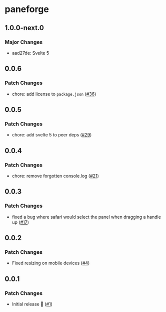 # paneforge

## 1.0.0-next.0

### Major Changes

- aad27de: Svelte 5

## 0.0.6

### Patch Changes

- chore: add license to `package.json` ([#36](https://github.com/svecosystem/paneforge/pull/36))

## 0.0.5

### Patch Changes

- chore: add svelte 5 to peer deps ([#29](https://github.com/svecosystem/paneforge/pull/29))

## 0.0.4

### Patch Changes

- chore: remove forgotten console.log ([#21](https://github.com/svecosystem/paneforge/pull/21))

## 0.0.3

### Patch Changes

- fixed a bug where safari would select the panel when dragging a handle up ([#17](https://github.com/svecosystem/paneforge/pull/17))

## 0.0.2

### Patch Changes

- Fixed resizing on mobile devices ([#4](https://github.com/svecosystem/paneforge/pull/4))

## 0.0.1

### Patch Changes

- Initial release 🎉 ([#1](https://github.com/svecosystem/paneforge/pull/1))
